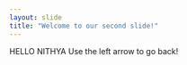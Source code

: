 ```yaml
---
layout: slide
title: "Welcome to our second slide!"
---
```

HELLO NITHYA
Use the left arrow to go back!
